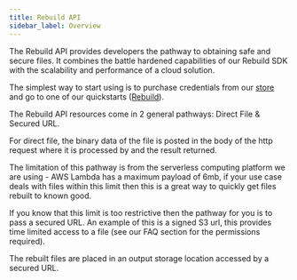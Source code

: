 ```yaml
---
title: Rebuild API
sidebar_label: Overview
---
```


The Rebuild API provides developers the pathway to obtaining safe and secure files. It combines the battle hardened capabilities of our Rebuild SDK with the scalability and performance of a cloud solution.

The simplest way to start using is to purchase credentials from our [store](https://glasswall-store.com/) and go to one of our quickstarts ([Rebuild](https://engineering.glasswallsolutions.com/docs/products/cloud-sdk/rebuild/rebuild-quickstart)).

The Rebuild API resources come in 2 general pathways: Direct File & Secured URL.

For direct file, the binary data of the file is posted in the body of the http request where it is processed by and the result returned.

The limitation of this pathway is from the serverless computing platform we are using - AWS Lambda has a maximum payload of 6mb, if your use case deals with files within this limit then this is a great way to quickly get files rebuilt to known good.

If you know that this limit is too restrictive then the pathway for you is to pass a secured URL. An example of this is a signed S3 url, this provides time limited access to a file (see our FAQ section for the permissions required).

The rebuilt files are placed in an output storage location accessed by a secured URL. 



